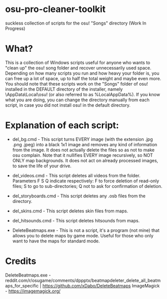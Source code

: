 # osu-pro-cleaner-toolkit
suckless collection of scripts for the osu! "Songs" directory (Work In Progress)

# What?
This is a collection of Windows scripts useful for anyone who wants to "clean up" the osu! song folder and recover unnecessarily used space.
Depending on how many scripts you run and how heavy your folder is, you can free up a lot of space, up to half the total weight and maybe even more.
You should note that these scripts work on the "Songs" folder of osu! installed in the DEFAULT directory of the installer, namely \AppData\Local\osu! (or also referred to as %LocalAppData%).
If you know what you are doing, you can change the directory manually from each script, in case you did not install osu! in the default directory.

# Explanation of each script:

- del_bg.cmd - This script turns EVERY image (with the extension .jpg .png .jpeg) into a black 1x1 image and removes any kind of information from the image. It does not actually delete the files so as not to make osu complain. Note that it nullifies EVERY image recursively, so NOT ONLY map backgrounds. It does not act on already processed images, to save the life of your drive.

- del_videos.cmd - This script deletes all videos from the folder. Parameters F S Q indicate respectively: F to force deletion of read-only files; S to go to sub-directories; Q not to ask for confirmation of deletion.

- del_storyboards.cmd - This script deletes any .osb files from the directory.

- del_skins.cmd - This script deletes skin files from maps.

- del_hitsounds.cmd - This script deletes hitsounds from maps.

- DeleteBeatmaps.exe - This is not a script, it's a program (not mine) that allows you to delete maps by game mode. Useful for those who only want to have the maps for standard mode.

# Credits
DeleteBeatmaps.exe - reddit.com/r/osugame/comments/dppptx/beatmapdeleter_delete_all_beatmaps_for_specific | https://github.com/xDabo/DeleteBeatmaps
ImageMagick - https://imagemagick.org/

